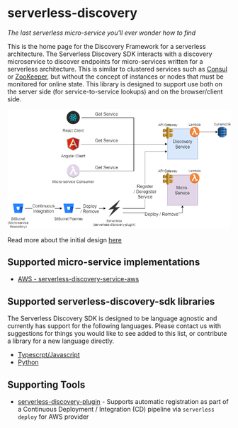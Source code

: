 # serverless-discovery
*The last serverless micro-service you'll ever wonder how to find*

This is the home page for the Discovery Framework for a serverless architecture. The Serverless Discovery SDK interacts with a discovery microservice to discover endpoints for micro-services written for a serverless architecture. This is similar to clustered services such as [Consul](https://www.consul.io/intro/index.html) or [ZooKeeper](https://zookeeper.apache.org/), but without the concept of instances or nodes that must be monitored for online state. This library is designed to support use both on the server side (for service-to-service lookups) and on the browser/client side.

![](./design/ServiceDiscovery.png)

Read more about the initial design [here](./design.md)

## Supported micro-service implementations
* [AWS - serverless-discovery-service-aws](https://github.com/adastradev/serverless-discovery-service-aws)

## Supported serverless-discovery-sdk libraries
The Serverless Discovery SDK is designed to be language agnostic and currently has support for the following languages.
Please contact us with suggestions for things you would like to see added to this list, or contribute a library for a new language directly.
* [Typescrpt/Javascript](https://github.com/adastradev/serverless-discovery-sdk-js)
* [Python](https://github.com/adastradev/serverless-discovery-sdk-python)

## Supporting Tools
* [serverless-discovery-plugin](https://github.com/aregier/serverless-discovery-plugin) - Supports automatic registration as part of a Continuous Deployment / Integration (CD) pipeline via `serverless deploy` for AWS provider